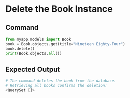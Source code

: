 # Delete the Book Instance

## Command
```python
from myapp.models import Book
book = Book.objects.get(title="Nineteen Eighty-Four")
book.delete()
print(Book.objects.all())
```

## Expected Output
```python
# The command deletes the book from the database.
# Retrieving all books confirms the deletion:
<QuerySet []>
```